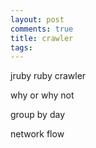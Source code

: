 ```yaml
---
layout: post
comments: true
title: crawler
tags: 
---
```


jruby
ruby crawler

why or why not

group by day

network flow

